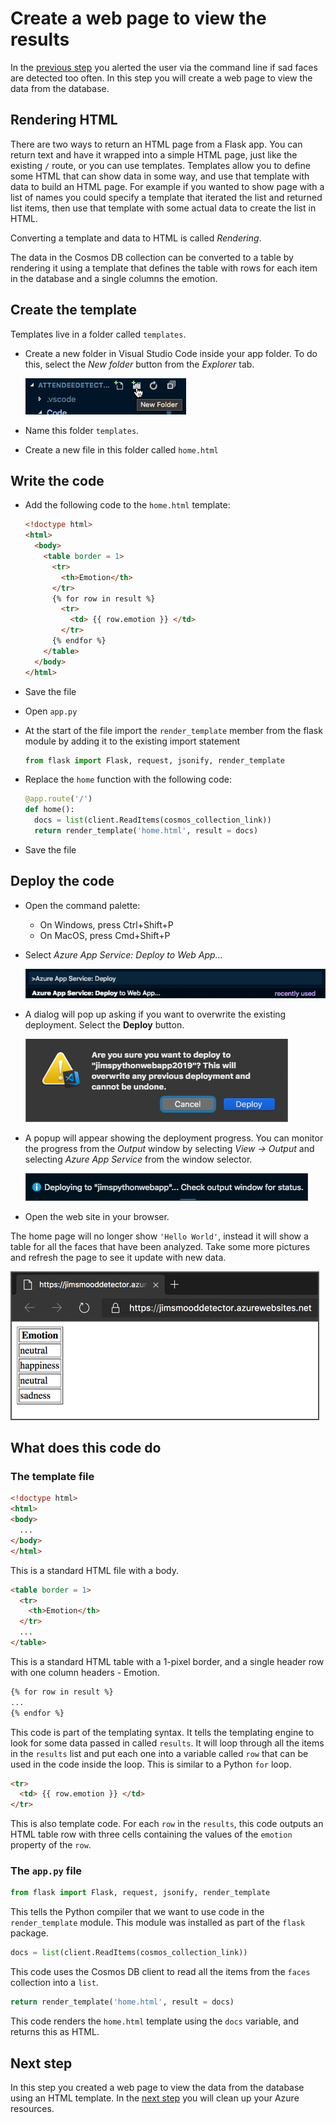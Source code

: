 # Create a web page to view the results

In the [previous step](./AlertTheUser.md) you alerted the user via the command line if sad faces are detected too often. In this step you will create a web page to view the data from the database.

## Rendering HTML

There are two ways to return an HTML page from a Flask app. You can return text and have it wrapped into a simple HTML page, just like the existing `/` route, or you can use templates. Templates allow you to define some HTML that can show data in some way, and use that template with data to build an HTML page. For example if you wanted to show page with a list of names you could specify a template that iterated the list and returned list items, then use that template with some actual data to create the list in HTML.

Converting a template and data to HTML is called *Rendering*.

The data in the Cosmos DB collection can be converted to a table by rendering it using a template that defines the table with rows for each item in the database and a single columns the emotion.

## Create the template

Templates live in a folder called `templates`.

* Create a new folder in Visual Studio Code inside your app folder. To do this, select the *New folder* button from the *Explorer* tab.
  
  ![The New Folder button](../Images/VSCodeNewFolder.png)

* Name this folder `templates`.

* Create a new file in this folder called `home.html`

## Write the code

* Add the following code to the `home.html` template:

  ```html
  <!doctype html>
  <html>
    <body>
      <table border = 1>
        <tr>
          <th>Emotion</th>
        </tr>
        {% for row in result %}
          <tr>
            <td> {{ row.emotion }} </td>
          </tr>
        {% endfor %}
      </table>
    </body>
  </html>
  ```

* Save the file

* Open `app.py`

* At the start of the file import the `render_template` member from the flask module by adding it to the existing import statement
  
  ```python
  from flask import Flask, request, jsonify, render_template
  ```

* Replace the `home` function with the following code:
  
  ```python
  @app.route('/')
  def home():
    docs = list(client.ReadItems(cosmos_collection_link))
    return render_template('home.html', result = docs)
  ```

* Save the file

## Deploy the code

* Open the command palette:
  * On Windows, press Ctrl+Shift+P
  * On MacOS, press Cmd+Shift+P

* Select *Azure App Service: Deploy to Web App...*
  
  ![The command palette showing the Azure App Service: Deploy to Web App option](../Images/CommandPaletteDeployAppService.png)

* A dialog will pop up asking if you want to overwrite the existing deployment. Select the **Deploy** button.
  
  ![The overwrite existing deploy dialog](../Images/OverwriteDeploy.png)

* A popup will appear showing the deployment progress. You can monitor the progress from the *Output* window by selecting *View -> Output* and selecting *Azure App Service* from the window selector.
  
  ![The deploy progress dialog](../Images/DeployProgress.png)

* Open the web site in your browser.

The home page will no longer show `'Hello World'`, instead it will show a table for all the faces that have been analyzed. Take some more pictures and refresh the page to see it update with new data.

![The web app showing a page with a table of emotions with 4 rows](../Images/RunningWebsite.png)

## What does this code do

### The template file

```html
<!doctype html>
<html>
<body>
  ...
</body>
</html>
```

This is a standard HTML file with a body.

```html
<table border = 1>
  <tr>
    <th>Emotion</th>
  </tr>
  ...
</table>
```

This is a standard HTML table with a 1-pixel border, and a single header row with one column headers - Emotion.

```html
{% for row in result %}
...
{% endfor %}
```

This code is part of the templating syntax. It tells the templating engine to look for some data passed in called `results`. It will loop through all the items in the `results` list and put each one into a variable called `row` that can be used in the code inside the loop. This is similar to a Python `for` loop.

```html
<tr>
  <td> {{ row.emotion }} </td>
</tr>
```

This is also template code. For each `row` in the `results`, this code outputs an HTML table row with three cells containing the values of the `emotion` property of the `row`.

### The `app.py` file

```python
from flask import Flask, request, jsonify, render_template
```

This tells the Python compiler that we want to use code in the `render_template` module. This module was installed as part of the `flask` package.


```python
docs = list(client.ReadItems(cosmos_collection_link))
```

This code uses the Cosmos DB client to read all the items from the `faces` collection into a `list`.

```python
return render_template('home.html', result = docs)
```

This code renders the `home.html` template using the `docs` variable, and returns this as HTML.

## Next step

In this step you created a web page to view the data from the database using an HTML template. In the [next step](./CleanUp.md) you will clean up your Azure resources.
